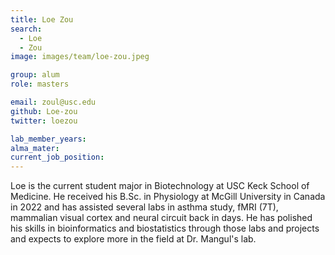 ```yaml
---
title: Loe Zou
search:
  - Loe
  - Zou
image: images/team/loe-zou.jpeg

group: alum
role: masters

email: zoul@usc.edu
github: Loe-zou
twitter: loezou

lab_member_years: 
alma_mater: 
current_job_position: 
---
```


Loe is the current student major in Biotechnology at USC Keck School of Medicine. He received his B.Sc. in Physiology at McGill University in Canada in 2022 and has assisted several labs in asthma study, fMRI (7T),  mammalian visual cortex and neural circuit back in days. He has polished his skills in bioinformatics and biostatistics through those labs and projects and expects to explore more in the field at Dr. Mangul's lab.
